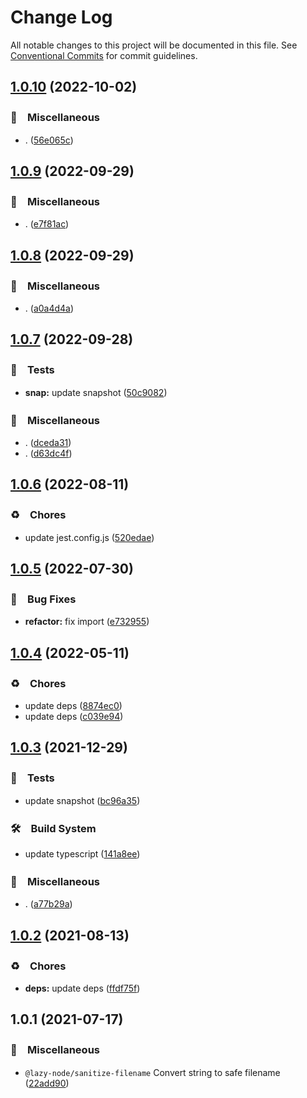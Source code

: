 # Change Log

All notable changes to this project will be documented in this file.
See [Conventional Commits](https://conventionalcommits.org) for commit guidelines.

## [1.0.10](https://github.com/bluelovers/ws-iconv/compare/@lazy-node/sanitize-filename@1.0.9...@lazy-node/sanitize-filename@1.0.10) (2022-10-02)



### 🔖　Miscellaneous

* . ([56e065c](https://github.com/bluelovers/ws-iconv/commit/56e065ce78a0e784397851ec6fb47baf3fb5963a))



## [1.0.9](https://github.com/bluelovers/ws-iconv/compare/@lazy-node/sanitize-filename@1.0.8...@lazy-node/sanitize-filename@1.0.9) (2022-09-29)



### 🔖　Miscellaneous

* . ([e7f81ac](https://github.com/bluelovers/ws-iconv/commit/e7f81acfe8c1a40cd6e9092b4bcf7b32ed92c062))



## [1.0.8](https://github.com/bluelovers/ws-iconv/compare/@lazy-node/sanitize-filename@1.0.7...@lazy-node/sanitize-filename@1.0.8) (2022-09-29)



### 🔖　Miscellaneous

* . ([a0a4d4a](https://github.com/bluelovers/ws-iconv/commit/a0a4d4a7d220fdf76dae7cdcb77b1d40da5e1b62))



## [1.0.7](https://github.com/bluelovers/ws-iconv/compare/@lazy-node/sanitize-filename@1.0.6...@lazy-node/sanitize-filename@1.0.7) (2022-09-28)



### 🚨　Tests

* **snap:** update snapshot ([50c9082](https://github.com/bluelovers/ws-iconv/commit/50c90823b7b65aa3f10f14b771327e81f0905f6e))


### 🔖　Miscellaneous

* . ([dceda31](https://github.com/bluelovers/ws-iconv/commit/dceda31798222a650c62f9bd688b9fa55b915cc7))
* . ([d63dc4f](https://github.com/bluelovers/ws-iconv/commit/d63dc4f45321ac9d9f2811a1565ade6aaff0ffe1))



## [1.0.6](https://github.com/bluelovers/ws-iconv/compare/@lazy-node/sanitize-filename@1.0.5...@lazy-node/sanitize-filename@1.0.6) (2022-08-11)


### ♻️　Chores

* update jest.config.js ([520edae](https://github.com/bluelovers/ws-iconv/commit/520edae6273f468fb194a76486b80432b4d69758))





## [1.0.5](https://github.com/bluelovers/ws-iconv/compare/@lazy-node/sanitize-filename@1.0.4...@lazy-node/sanitize-filename@1.0.5) (2022-07-30)


### 🐛　Bug Fixes

* **refactor:** fix import ([e732955](https://github.com/bluelovers/ws-iconv/commit/e73295573a8a1cc0247324fdb619aaa3d8548ff7))





## [1.0.4](https://github.com/bluelovers/ws-iconv/compare/@lazy-node/sanitize-filename@1.0.3...@lazy-node/sanitize-filename@1.0.4) (2022-05-11)


### ♻️　Chores

* update deps ([8874ec0](https://github.com/bluelovers/ws-iconv/commit/8874ec0576dc65e55d6710c61a1dc67e3142fa8f))
* update deps ([c039e94](https://github.com/bluelovers/ws-iconv/commit/c039e942f8562c9fdbba4e8d50c19afc20cc687f))





## [1.0.3](https://github.com/bluelovers/ws-iconv/compare/@lazy-node/sanitize-filename@1.0.2...@lazy-node/sanitize-filename@1.0.3) (2021-12-29)


### 🚨　Tests

* update snapshot ([bc96a35](https://github.com/bluelovers/ws-iconv/commit/bc96a35602081af0bf25cf3427931bcc951443e7))


### 🛠　Build System

* update typescript ([141a8ee](https://github.com/bluelovers/ws-iconv/commit/141a8eefbaeeb45f235f5cdceadaeaeb05d9acc7))


### 🔖　Miscellaneous

* . ([a77b29a](https://github.com/bluelovers/ws-iconv/commit/a77b29ae69eb4e0c87d5120618c699273637510a))





## [1.0.2](https://github.com/bluelovers/ws-iconv/compare/@lazy-node/sanitize-filename@1.0.1...@lazy-node/sanitize-filename@1.0.2) (2021-08-13)


### ♻️　Chores

* **deps:** update deps ([ffdf75f](https://github.com/bluelovers/ws-iconv/commit/ffdf75f27917b2698690436b66df040f2cc5cebc))





## 1.0.1 (2021-07-17)


### 🔖　Miscellaneous

* `@lazy-node/sanitize-filename` Convert string to safe filename ([22add90](https://github.com/bluelovers/ws-iconv/commit/22add90a937dee229099274074f8b826d4eb7978))

